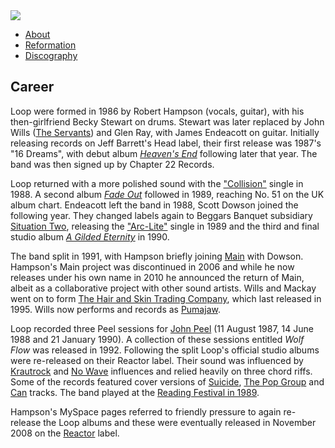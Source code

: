 <img src="https://upload.wikimedia.org/wikipedia/commons/thumb/f/f1/Loop_%281989%29.jpg/559px-Loop_%281989%29.jpg">

<ul class="nav">
 <li><a href="index.md">	About</a></li>
 <li><a href="reformation.md">	Reformation</a></li>
 <li><a href="discography.md">	Discography</a></li>
</ul>

<h2>Career</h2>

<main>
<p>Loop were formed in 1986 by Robert Hampson (vocals, guitar), with his then-girlfriend Becky Stewart on drums. Stewart was later replaced by John Wills (<a href="https://en.wikipedia.org/wiki/The_Servants" title="The Servants">The Servants</a>) and Glen Ray, with James Endeacott on guitar. Initially releasing records on Jeff Barrett's Head label, their first release was 1987's "16 Dreams", with debut album <i><a href="https://en.wikipedia.org/wiki/Heaven%27s_End" title="Heaven's End">Heaven's End</a></i> following later that year. The band was then signed up by Chapter 22 Records.</p>

<p>Loop returned with a more polished sound with the <a href="https://www.youtube.com/watch?v=pdqFzrwDMCY">"Collision"</a> single in 1988. A second album <i><a href="https://en.wikipedia.org/wiki/Fade_Out_(album)">Fade Out</a></i> followed in 1989, reaching No. 51 on the UK album chart. Endeacott left the band in 1988, Scott Dowson joined the following year. They changed labels again to Beggars Banquet subsidiary <a href="https://en.wikipedia.org/wiki/Situation_Two">Situation Two</a>, releasing the <a href="https://www.youtube.com/watch?v=Znar_xCFRSU">"Arc-Lite"</a> single in 1989 and the third and final studio album <i><a href="https://en.wikipedia.org/wiki/A_Gilded_Eternity">A Gilded Eternity</a></i> in 1990.</p>

<p>The band split in 1991, with Hampson briefly joining <a href="https://en.wikipedia.org/wiki/Godflesh'>Godflesh</a> before forming <a href="https://en.wikipedia.org/wiki/Main_(band)">Main</a> with Dowson. Hampson's Main project was discontinued in 2006 and while he now releases under his own name in 2010 he announced the return of Main, albeit as a collaborative project with other sound artists. Wills and Mackay went on to form <a href="https://en.wikipedia.org/wiki/The_Hair_and_Skin_Trading_Company">The Hair and Skin Trading Company</a>, which last released in 1995. Wills now performs and records as <a href="https://en.wikipedia.org/wiki/Pumajaw">Pumajaw</a>.</p>

<p>Loop recorded three Peel sessions for <a href="https://en.wikipedia.org/wiki/John_Peel">John Peel</a> (11 August 1987, 14 June 1988 and 21 January 1990). A collection of these sessions entitled <i>Wolf Flow</i> was released in 1992. Following the split Loop's official studio albums were re-released on their Reactor label. Their sound was influenced by <a href="https://en.wikipedia.org/wiki/Krautrock">Krautrock</a> and <a href="https://en.wikipedia.org/wiki/No_wave">No Wave</a> influences and relied heavily on three chord riffs. Some of the records featured cover versions of <a href="https://en.wikipedia.org/wiki/Suicide_(band)">Suicide</a>, <a href="https://en.wikipedia.org/wiki/The_Pop_Group">The Pop Group</a> and <a href="https://en.wikipedia.org/wiki/Can_(band)">Can</a> tracks. The band played at the <a href="https://www.readingfestival.com/history/reading-1989">Reading Festival in 1989</a>.</p>

<p>Hampson's MySpace pages referred to friendly pressure to again re-release the Loop albums and these were eventually released in November 2008 on the <a href="https://www.discogs.com/label/174914-Reactor-2">Reactor</a> label.</p>
</main>

